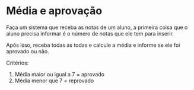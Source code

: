# Média e aprovação

Faça um sistema que receba as notas de um aluno, a primeira coisa que o aluno precisa informar é o número de notas que ele tem para inserir.

Após isso, receba todas as todas e calcule a média e informe se ele foi aprovado ou não.

Critérios:
1. Média maior ou igual a 7 = aprovado
2. Média menor que 7 = reprovado
